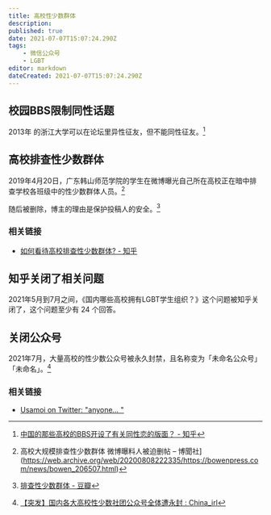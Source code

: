 ```yaml
---
title: 高校性少数群体
description:
published: true
date: 2021-07-07T15:07:24.290Z
tags:
    - 微信公众号
    - LGBT
editor: markdown
dateCreated: 2021-07-07T15:07:24.290Z
---
```


## 校园BBS限制同性话题

2013年 的浙江大学可以在论坛里异性征友，但不能同性征友。[^ggbbs]

[^ggbbs]: [中国的那些高校的BBS开设了有关同性恋的版面？ - 知乎](https://web.archive.org/web/20210707071343/https://www.zhihu.com/question/19786447)

<!--

## 新浪微博超级话题被封锁

+ 2019年4月12日 les
+ 2019年4月14日 LGBTQ[^mlgid]

[^mlgid]: [当大学开始对LGBT进行排查 - 毛虫自习室 - 中国数字时代](https://web.archive.org/web/20210707064316/https://chinadigitaltimes.net/chinese/609560.html)

## 淘宝与闲鱼下架相关商品

2019年4月16日 淘宝与闲鱼上大量关于 LGBT 的周边及相关商品以「涉嫌违规：含有色情、暴力、低俗内容」被强制下架。[^mlgid]

## 哔哩哔哩封禁限制相关内容

2019年4月17日，哔哩哔哩屏蔽了 gay、女同志、男同志、女同性恋、男同性恋关键词，更早之前哔哩哔哩已经屏蔽了 百合、bl、gl 关键词。[^mlgid]

## 豆瓣删除条目

2019年4月19日，豆瓣删除了纪录片《HNK纪录片出柜 中国LGBT的呐喊》的条目。[^mlgid]

该纪录片原标题为《出柜 ～中国 · LGBT的呐喊～》(出櫃（カミングアウト）― 中国 LGBTの叫び)

-->

## 高校排查性少数群体

2019年4月20日，广东韩山师范学院的学生在微博曝光自己所在高校正在暗中排查学校各班级中的性少数群体人员。[^20200808]

[^20200808]: 高校大规模排查性少数群体 微博曝料人被迫删帖 – 博聞社](https://web.archive.org/web/20200808222335/https://bowenpress.com/news/bowen_206507.html)

随后被删除，博主的理由是保护投稿人的安全。[^20210707]

[^20210707]: [排查性少数群体 - 豆瓣](https://web.archive.org/web/20210707064327/https://www.douban.com/group/topic/138856057/)

### 相关链接

+ [如何看待高校排查性少数群体? - 知乎](https://web.archive.org/web/20210707064246/https://www.zhihu.com/question/321568704)

## 知乎关闭了相关问题

2021年5月到7月之间，《国内哪些高校拥有LGBT学生组织？》这个问题被知乎关闭了，这个问题至少有 24 个回答。

## 关闭公众号

2021年7月，大量高校的性少数公众号被永久封禁，且名称变为「未命名公众号」「未命名」。[^unn]

[^unn]: [【突发】国内各大高校性少数社团公众号全体遭永封 : China_irl](https://web.archive.org/web/20210706151724/https://old.reddit.com/r/China_irl/comments/oewxyf/突发国内各大高校性少数社团公众号全体遭永封/)

### 相关链接

+ [Usamoi on Twitter: "anyone… "](https://web.archive.org/web/20210707142757/https://twitter.com/__usamoi__/status/1412620584580653061)

